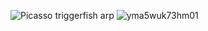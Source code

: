 ![Picasso triggerfish arp](https://github.com/user-attachments/assets/7298caa3-a409-4aa9-a088-1277b72fcccb)
![yma5wuk73hm01](https://github.com/user-attachments/assets/0c232e77-7078-43de-93f8-757ccb30852b)
